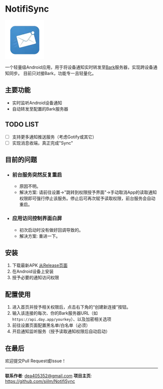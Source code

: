 # NotifiSync

![App Icon](icon.webp)

一个轻量级Android应用，用于将设备通知实时转发至[Bark](https://github.com/Finb/Bark)服务器，实现跨设备通知同步。
目前只对接Bark，功能专一且轻量化。

## 主要功能

- 实时监听Android设备通知
- 自动转发至配置的Bark服务器

## TODO LIST

- [ ] 支持更多通知推送服务（考虑Gotify或其它）
- [ ] 实现消息收端，真正完成"Sync"

## 目前的问题

- ### 前台服务突然反复重启
  - 原因不明。
  - 解决方案: 请前往设置->"跳转到权限授予界面"->手动取消App的读取通知权限即可强行停止该服务。停止后可再次赋予读取权限，前台服务会自动重启。
  
- ### 应用访问控制界面白屏
  - 初次启动时没有做好回调导致的。
  - 解决方案: 重进一下。

## 安装

1. 下载最新APK [从Release页面](https://github.com/siilm/NotifiSync/releases)
2. 在Android设备上安装
3. 授予必要的通知访问权限

## 配置使用

1. 进入首页并授予相关权限后，点击右下角的“创建新连接”按钮。
2. 输入该连接的每次、你的Bark服务器URL（如 `https://api.day.app/yourkey`）、以及加密相关选项
3. 前往设置页面配置黑名单/白名单（必须）
4. 开启通知监听服务（授予读取通知权限后自动启动）

## 在最后
欢迎提交Pull Request或Issue！

---

**联系作者**: dea405352@gmail.com
**项目主页**: https://github.com/siilm/NotifiSync
